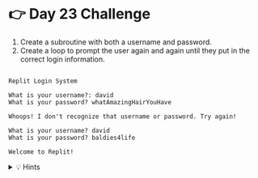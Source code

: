 # 👉 Day 23 Challenge

1. Create a subroutine with both a username and password.
2. Create a loop to prompt the user again and again until they put in the correct login information.


```Example:

Replit Login System

What is your username?: david
What is your password? whatAmazingHairYouHave

Whoops! I don't recognize that username or password. Try again!

What is your username? david
What is your password? baldies4life

Welcome to Replit!
```

<details> <summary> 💡 Hints </summary>

- Create one login subroutine. Maybe you should call it `login`.
- Use `input` and `if` statements *inside* a loop.
- Where does the loop need to `break`? Where does it need to `continue`?


</details>

